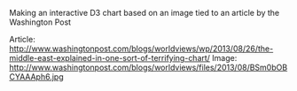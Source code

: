 
Making an interactive D3 chart based on an image tied to an article by the Washington Post

Article: http://www.washingtonpost.com/blogs/worldviews/wp/2013/08/26/the-middle-east-explained-in-one-sort-of-terrifying-chart/
Image: http://www.washingtonpost.com/blogs/worldviews/files/2013/08/BSm0bOBCYAAAph6.jpg
